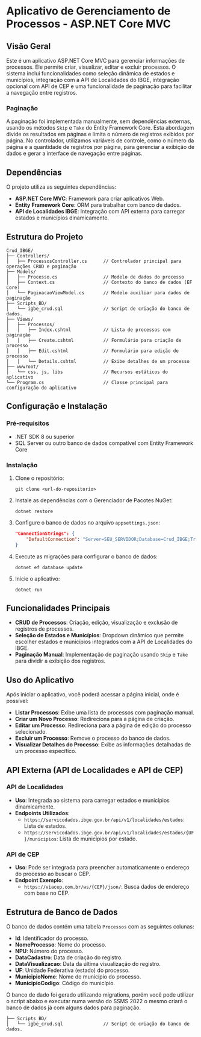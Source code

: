 
# Aplicativo de Gerenciamento de Processos - ASP.NET Core MVC

## Visão Geral

Este é um aplicativo ASP.NET Core MVC para gerenciar informações de processos. Ele permite criar, visualizar, editar e excluir processos. O sistema inclui funcionalidades como seleção dinâmica de estados e municípios, integração com a API de Localidades do IBGE, integração opcional com API de CEP e uma funcionalidade de paginação para facilitar a navegação entre registros.

### Paginação
A paginação foi implementada manualmente, sem dependências externas, usando os métodos `Skip` e `Take` do Entity Framework Core. Esta abordagem divide os resultados em páginas e limita o número de registros exibidos por página. No controlador, utilizamos variáveis de controle, como o número da página e a quantidade de registros por página, para gerenciar a exibição de dados e gerar a interface de navegação entre páginas.

## Dependências

O projeto utiliza as seguintes dependências:

- **ASP.NET Core MVC**: Framework para criar aplicativos Web.
- **Entity Framework Core**: ORM para trabalhar com banco de dados.
- **API de Localidades IBGE**: Integração com API externa para carregar estados e municípios dinamicamente.

## Estrutura do Projeto

```
Crud_IBGE/
├── Controllers/
│   ├── ProcessosController.cs      // Controlador principal para operações CRUD e paginação
├── Models/
│   ├── Processo.cs                 // Modelo de dados do processo
│   ├── Context.cs                  // Contexto do banco de dados (EF Core)
│   └── PaginacaoViewModel.cs       // Modelo auxiliar para dados de paginação
├── Scripts_BD/
│   └── igbe_crud.sql               // Script de criação do banco de dados.
├── Views/
│   ├── Processos/
│   │   ├── Index.cshtml            // Lista de processos com paginação
│   │   ├── Create.cshtml           // Formulário para criação de processo
│   │   ├── Edit.cshtml             // Formulário para edição de processo
│   │   └── Details.cshtml          // Exibe detalhes de um processo
├── wwwroot/
│   └── css, js, libs               // Recursos estáticos do aplicativo
└── Program.cs                      // Classe principal para configuração do aplicativo
```

## Configuração e Instalação

### Pré-requisitos
- .NET SDK 8 ou superior
- SQL Server ou outro banco de dados compatível com Entity Framework Core

### Instalação
1. Clone o repositório:
   ```shell
   git clone <url-do-repositorio>
   ```

2. Instale as dependências com o Gerenciador de Pacotes NuGet:
   ```shell
   dotnet restore
   ```

3. Configure o banco de dados no arquivo `appsettings.json`:
   ```json
   "ConnectionStrings": {
       "DefaultConnection": "Server=SEU_SERVIDOR;Database=Crud_IBGE;Trusted_Connection=True;"
   }
   ```

4. Execute as migrações para configurar o banco de dados:
   ```shell
   dotnet ef database update
   ```

5. Inicie o aplicativo:
   ```shell
   dotnet run
   ```

## Funcionalidades Principais

- **CRUD de Processos**: Criação, edição, visualização e exclusão de registros de processos.
- **Seleção de Estados e Municípios**: Dropdown dinâmico que permite escolher estados e municípios integrados com a API de Localidades do IBGE.
- **Paginação Manual**: Implementação de paginação usando `Skip` e `Take` para dividir a exibição dos registros.

## Uso do Aplicativo

Após iniciar o aplicativo, você poderá acessar a página inicial, onde é possível:

- **Listar Processos**: Exibe uma lista de processos com paginação manual.
- **Criar um Novo Processo**: Redireciona para a página de criação.
- **Editar um Processo**: Redireciona para a página de edição do processo selecionado.
- **Excluir um Processo**: Remove o processo do banco de dados.
- **Visualizar Detalhes do Processo**: Exibe as informações detalhadas de um processo específico.

## API Externa (API de Localidades e API de CEP)

### API de Localidades
- **Uso**: Integrada ao sistema para carregar estados e municípios dinamicamente.
- **Endpoints Utilizados**:
  - `https://servicodados.ibge.gov.br/api/v1/localidades/estados`: Lista de estados.
  - `https://servicodados.ibge.gov.br/api/v1/localidades/estados/{UF}/municipios`: Lista de municípios por estado.

### API de CEP
- **Uso**: Pode ser integrada para preencher automaticamente o endereço do processo ao buscar o CEP.
- **Endpoint Exemplo**:
  - `https://viacep.com.br/ws/{CEP}/json/`: Busca dados de endereço com base no CEP.

## Estrutura de Banco de Dados

O banco de dados contém uma tabela `Processos` com as seguintes colunas:

- **Id**: Identificador do processo.
- **NomeProcesso**: Nome do processo.
- **NPU**: Número do processo.
- **DataCadastro**: Data de criação do registro.
- **DataVisualizacao**: Data da última visualização do registro.
- **UF**: Unidade Federativa (estado) do processo.
- **MunicipioNome**: Nome do município do processo.
- **MunicipioCodigo**: Código do município.

O banco de dado foi gerado utilizando migrations, porém você pode utilizar o script abaixo e executar numa versão do SSMS 2022 o mesmo criará o banco de dados já com alguns dados para paginação.

```
├── Scripts_BD/
│   └── igbe_crud.sql               // Script de criação do banco de dados.
```
